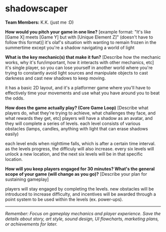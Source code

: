 # shadowscaper

**Team Members:** K.K. (just me :D)

**How would you pitch your game in one line?**
[example format: "It's like [Game X] meets [Game Y] but with [Unique Element Z]" (doesn't have to follow this format)]
it's olaf's situation with wanting to remain frozen in the summertime except you're a shadow navigating a world of light

**What is the key mechanic(s) that make it fun?**
[Describe how the mechanic works, why it's fun/important, how it interacts with other mechanics, etc]
it's single player, so you can lose yourself in another world where you're trying to constantly avoid light sources and manipulate objects to cast darkness and cast new shadows to keep moving. 

it has a basic 2D layout, and it's a platformer game where you'll have to effectively time your movements and use what you have around you to beat the odds.

**How does the game actually play? (Core Game Loop)**
[Describe what players do, what they're trying to achieve, what challenges they face, and what rewards they get, etc]
players will have a shadow as an avatar, and they will complete a series of levels. each level consists of various obstacles (lamps, candles, anything with light that can erase shadows easily)

each level ends when nighttime falls, which is after a certain time interval. as the levels progress, the difficuly will also increase. every six levels will unlock a new location, and the next six levels will be in that specific location. 

**How will you keep players engaged for 30 minutes? What's the general scope of your game (will change as you go)?**
[Describe your plan for sustaining gameplay]

players will stay engaged by completing the levels. new obstacles will be introduced to increase difficulty, and incentives will be awarded through a point system to be used within the levels (ex. power-ups). 

---
*Remember: Focus on gameplay mechanics and player experience. Save the details about story, art style, sound design, UI flowcharts, marketing plans, or achievements for later.*
